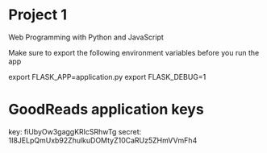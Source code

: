 # Project 1

Web Programming with Python and JavaScript

Make sure to export the following environment variables before you run the app

export FLASK_APP=application.py
export FLASK_DEBUG=1


# GoodReads application keys
key: fiUbyOw3gaggKRlcSRhwTg
secret: 1I8JELpQmUxb92ZhulkuDOMtyZ10CaRUz5ZHmVVmFh4
